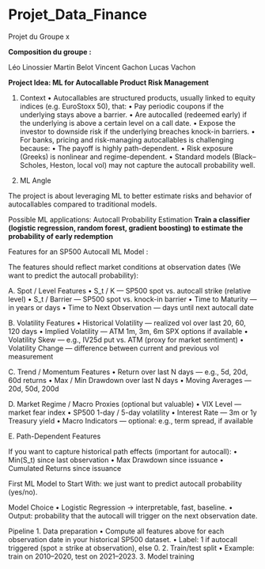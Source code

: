 # Projet_Data_Finance
Projet du Groupe x 

**Composition du groupe :**

Léo Linossier
Martin Belot
Vincent Gachon
Lucas Vachon


**Project Idea: ML for Autocallable Product Risk Management**

1. Context
	•	Autocallables are structured products, usually linked to equity indices (e.g. EuroStoxx 50), that:
	•	Pay periodic coupons if the underlying stays above a barrier.
	•	Are autocalled (redeemed early) if the underlying is above a certain level on a call date.
	•	Expose the investor to downside risk if the underlying breaches knock-in barriers.
	•	For banks, pricing and risk-managing autocallables is challenging because:
	•	The payoff is highly path-dependent.
	•	Risk exposure (Greeks) is nonlinear and regime-dependent.
	•	Standard models (Black–Scholes, Heston, local vol) may not capture the autocall probability well.

2. ML Angle

The project is about leveraging ML to better estimate risks and behavior of autocallables compared to traditional models.

Possible ML applications: Autocall Probability Estimation
**Train a classifier (logistic regression, random forest, gradient boosting) to estimate the probability of early redemption**


Features for an SP500 Autocall ML Model :

The features should reflect market conditions at observation dates (We want to predict the autocall probability):

A. Spot / Level Features
	•	S_t / K — SP500 spot vs. autocall strike (relative level)
	•	S_t / Barrier — SP500 spot vs. knock-in barrier
	•	Time to Maturity — in years or days
	•	Time to Next Observation — days until next autocall date

B. Volatility Features
	•	Historical Volatility — realized vol over last 20, 60, 120 days
	•	Implied Volatility — ATM 1m, 3m, 6m SPX options if available
	•	Volatility Skew — e.g., IV25d put vs. ATM (proxy for market sentiment)
	•	Volatility Change — difference between current and previous vol measurement

C. Trend / Momentum Features
	•	Return over last N days — e.g., 5d, 20d, 60d returns
	•	Max / Min Drawdown over last N days
	•	Moving Averages — 20d, 50d, 200d

D. Market Regime / Macro Proxies (optional but valuable)
	•	VIX Level — market fear index
	•	SP500 1-day / 5-day volatility
	•	Interest Rate — 3m or 1y Treasury yield
	•	Macro Indicators — optional: e.g., term spread, if available

E. Path-Dependent Features

If you want to capture historical path effects (important for autocall):
	•	Min(S_t) since last observation
	•	Max Drawdown since issuance
	•	Cumulated Returns since issuance


First ML Model to Start With: we just want to predict autocall probability (yes/no).

Model Choice
	•	Logistic Regression → interpretable, fast, baseline.
	•	Output: probability that the autocall will trigger on the next observation date.

Pipeline
	1.	Data preparation
	•	Compute all features above for each observation date in your historical SP500 dataset.
	•	Label: 1 if autocall triggered (spot ≥ strike at observation), else 0.
	2.	Train/test split
	•	Example: train on 2010–2020, test on 2021–2023.
	3.	Model training
